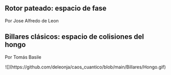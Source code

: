 ## Rotor pateado: espacio de fase
Por Jose Alfredo de Leon

<div id="container">
    <![](https://github.com/deleonja/caos_cuantico/blob/main/rotor_pateado/rotor_pateado.gif)>
</div>

## Billares clásicos: espacio de colisiones del hongo
Por Tomás Basile

<div align="center">![](https://github.com/deleonja/caos_cuantico/blob/main/Billares/Hongo.gif)</div>
